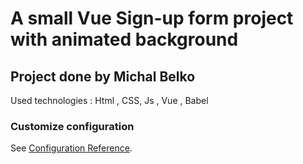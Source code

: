 # A small Vue Sign-up form project with animated background

## Project done by Michal Belko

Used technologies : Html , CSS, Js , Vue , Babel

### Customize configuration

See [Configuration Reference](https://cli.vuejs.org/config/).

```

```
